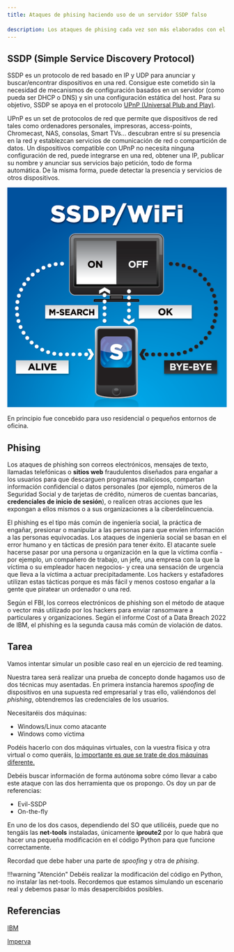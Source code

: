```yaml
---
title: Ataques de phising haciendo uso de un servidor SSDP falso

description: Los ataques de phising cada vez son más elaborados con el fin de poder engañar con mayores garantías a las víctimas. En este caso vamos a simular ser un recurso compartido en una red, de tal forma que cuando un incauto intente acceder, se le redirigirá a una pantalla de login. En el hipotético proceso de login, se capturará usuario y contraseña.
---
```


## SSDP (Simple Service Discovery Protocol)

SSDP es un protocolo de red basado en IP y UDP para anunciar y buscar/encontrar dispositivos en una red. Consigue este cometido sin la necesidad de mecanismos de configuración basados en un servidor (como pueda ser DHCP o DNS) y sin una configuración estática del host. Para su objetivo, SSDP se apoya en el protocolo [UPnP (Universal Plub and Play)](https://en.wikipedia.org/wiki/Universal_Plug_and_Play).

UPnP es un set de protocolos de red que permite que dispositivos de red tales como ordenadores personales, impresoras, access-points, Chromecast, NAS, consolas, Smart TVs... descubran entre sí su presencia en la red y establezcan servicios de comunicación de red o compartición de datos. Un dispositivos compatible con UPnP no necesita ninguna configuración de red, puede integrarse en una red, obtener una IP, publicar su nombre y anunciar sus servicios bajo petición, todo de forma automática. De la misma forma, puede detectar la presencia y servicios de otros dispositivos.

![](../img/ssdp_wifi.png)

En principio fue concebido para uso residencial o pequeños entornos de oficina.

## Phising

Los ataques de phishing son correos electrónicos, mensajes de texto, llamadas telefónicas o **sitios web** fraudulentos diseñados para engañar a los usuarios para que descarguen programas maliciosos, compartan información confidencial o datos personales (por ejemplo, números de la Seguridad Social y de tarjetas de crédito, números de cuentas bancarias, **credenciales de inicio de sesión**), o realicen otras acciones que les expongan a ellos mismos o a sus organizaciones a la ciberdelincuencia.

El phishing es el tipo más común de ingeniería social, la práctica de engañar, presionar o manipular a las personas para que envíen información a las personas equivocadas. Los ataques de ingeniería social se basan en el error humano y en tácticas de presión para tener éxito. El atacante suele hacerse pasar por una persona u organización en la que la víctima confía -por ejemplo, un compañero de trabajo, un jefe, una empresa con la que la víctima o su empleador hacen negocios- y crea una sensación de urgencia que lleva a la víctima a actuar precipitadamente. Los hackers y estafadores utilizan estas tácticas porque es más fácil y menos costoso engañar a la gente que piratear un ordenador o una red.

Según el FBI, los correos electrónicos de phishing son el método de ataque o vector más utilizado por los hackers para enviar ransomware a particulares y organizaciones. Según el informe Cost of a Data Breach 2022 de IBM, el phishing es la segunda causa más común de violación de datos.
## Tarea
Vamos intentar simular un posible caso real en un ejercicio de red teaming.

Nuestra tarea será realizar una prueba de concepto donde hagamos uso de dos técnicas muy asentadas. En primera instancia haremos *spoofing* de dispositivos en una supuesta red empresarial y tras ello, valiéndonos del *phishing*, obtendremos las credenciales de los usuarios.

Necesitaréis dos máquinas:

+ Windows/Linux como atacante
+ Windows como víctima

Podéis hacerlo con dos máquinas virtuales, con la vuestra física y otra virtual o como queráis, <u>lo importante es que se trate de dos máquinas diferente.</u>

Debéis buscar información de forma autónoma sobre cómo llevar a cabo este ataque con las dos herramienta que os propongo. Os doy un par de referencias:

- Evil-SSDP
- On-the-fly

En uno de los dos casos, dependiendo del SO que utilicéis, puede que no tengáis las **net-tools** instaladas, únicamente **iproute2** por lo que habrá que hacer una pequeña modificación en el código Python para que funcione correctamente.

Recordad que debe haber una parte de *spoofing* y otra de *phising*.

!!!warning "Atención"
    Debéis realizar la modificación del código en Python, no instalar las net-tools. Recordemos que estamos simulando un escenario real y debemos pasar lo más desapercibidos posibles.

## Referencias

[IBM](https://www.ibm.com/topics/phishing)

[Imperva](https://www.imperva.com/learn/application-security/phishing-attack-scam/)